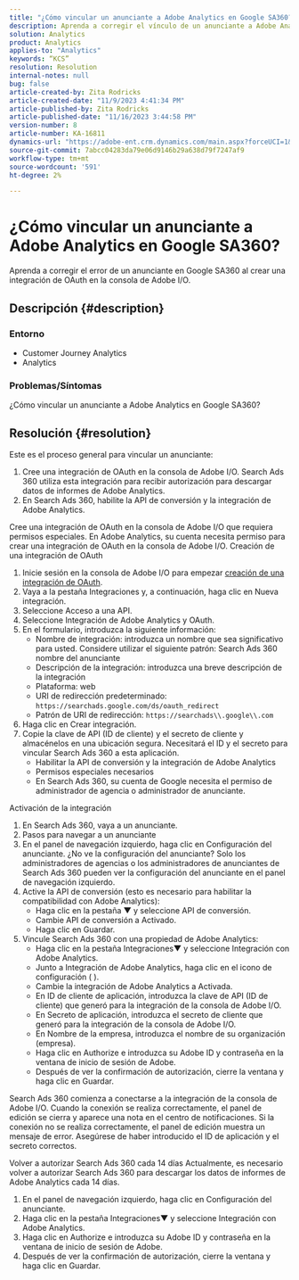```yaml
---
title: "¿Cómo vincular un anunciante a Adobe Analytics en Google SA360?"
description: Aprenda a corregir el vínculo de un anunciante a Adobe Analytics.
solution: Analytics
product: Analytics
applies-to: "Analytics"
keywords: “KCS”
resolution: Resolution
internal-notes: null
bug: false
article-created-by: Zita Rodricks
article-created-date: "11/9/2023 4:41:34 PM"
article-published-by: Zita Rodricks
article-published-date: "11/16/2023 3:44:58 PM"
version-number: 8
article-number: KA-16811
dynamics-url: "https://adobe-ent.crm.dynamics.com/main.aspx?forceUCI=1&pagetype=entityrecord&etn=knowledgearticle&id=4b21d7d5-1e7f-ee11-8179-6045bd006b3d"
source-git-commit: 7abcc04283da79e06d9146b29a638d79f7247af9
workflow-type: tm+mt
source-wordcount: '591'
ht-degree: 2%

---
```


# ¿Cómo vincular un anunciante a Adobe Analytics en Google SA360?


Aprenda a corregir el error de un anunciante en Google SA360 al crear una integración de OAuth en la consola de Adobe I/O.

## Descripción {#description}


### <b>Entorno</b>

- Customer Journey Analytics
- Analytics




### <b>Problemas/Síntomas</b>

¿Cómo vincular un anunciante a Adobe Analytics en Google SA360?


## Resolución {#resolution}


Este es el proceso general para vincular un anunciante:

1. Cree una integración de OAuth en la consola de Adobe I/O. Search Ads 360 utiliza esta integración para recibir autorización para descargar datos de informes de Adobe Analytics.
2. En Search Ads 360, habilite la API de conversión y la integración de Adobe Analytics.


Cree una integración de OAuth en la consola de Adobe I/O que requiera permisos especiales. En Adobe Analytics, su cuenta necesita permiso para crear una integración de OAuth en la consola de Adobe I/O. Creación de una integración de OAuth

1. Inicie sesión en la consola de Adobe I/O para empezar [creación de una integración de OAuth](https://developer.adobe.com/developer-console/docs/guides/#!AdobeDocs/adobeio-auth/master/AuthenticationOverview/OAuthIntegration.md).
2. Vaya a la pestaña Integraciones y, a continuación, haga clic en Nueva integración.
3. Seleccione Acceso a una API.
4. Seleccione Integración de Adobe Analytics y OAuth.
5. En el formulario, introduzca la siguiente información:
   - Nombre de integración: introduzca un nombre que sea significativo para usted. Considere utilizar el siguiente patrón: Search Ads 360 nombre del anunciante
   - Descripción de la integración: introduzca una breve descripción de la integración
   - Plataforma: web
   - URI de redirección predeterminado: `https://searchads.google.com/ds/oauth_redirect`
   - Patrón de URI de redirección: `https://searchads\\.google\\.com`
6. Haga clic en Crear integración.
7. Copie la clave de API (ID de cliente) y el secreto de cliente y almacénelos en una ubicación segura. Necesitará el ID y el secreto para vincular Search Ads 360 a esta aplicación.
   - Habilitar la API de conversión y la integración de Adobe Analytics
   - Permisos especiales necesarios
   - En Search Ads 360, su cuenta de Google necesita el permiso de administrador de agencia o administrador de anunciante.


Activación de la integración

1. En Search Ads 360, vaya a un anunciante.
2. Pasos para navegar a un anunciante
3. En el panel de navegación izquierdo, haga clic en Configuración del anunciante.    ¿No ve la configuración del anunciante? Solo los administradores de agencias o los administradores de anunciantes de Search Ads 360 pueden ver la configuración del anunciante en el panel de navegación izquierdo.
4. Active la API de conversión (esto es necesario para habilitar la compatibilidad con Adobe Analytics):
   - Haga clic en la pestaña ▼ y seleccione API de conversión.
   - Cambie API de conversión a Activado.
   - Haga clic en Guardar.
5. Vincule Search Ads 360 con una propiedad de Adobe Analytics:
   - Haga clic en la pestaña Integraciones▼ y seleccione Integración con Adobe Analytics.
   - Junto a Integración de Adobe Analytics, haga clic en el icono de configuración ( ).
   - Cambie la integración de Adobe Analytics a Activada.
   - En ID de cliente de aplicación, introduzca la clave de API (ID de cliente) que generó para la integración de la consola de Adobe I/O.
   - En Secreto de aplicación, introduzca el secreto de cliente que generó para la integración de la consola de Adobe I/O.
   - En Nombre de la empresa, introduzca el nombre de su organización (empresa).
   - Haga clic en Authorize e introduzca su Adobe ID y contraseña en la ventana de inicio de sesión de Adobe.
   - Después de ver la confirmación de autorización, cierre la ventana y haga clic en Guardar.


Search Ads 360 comienza a conectarse a la integración de la consola de Adobe I/O. Cuando la conexión se realiza correctamente, el panel de edición se cierra y aparece una nota en el centro de notificaciones. Si la conexión no se realiza correctamente, el panel de edición muestra un mensaje de error. Asegúrese de haber introducido el ID de aplicación y el secreto correctos.

Volver a autorizar Search Ads 360 cada 14 días Actualmente, es necesario volver a autorizar Search Ads 360 para descargar los datos de informes de Adobe Analytics cada 14 días.

1. En el panel de navegación izquierdo, haga clic en Configuración del anunciante.
2. Haga clic en la pestaña Integraciones▼ y seleccione Integración con Adobe Analytics.
3. Haga clic en Authorize e introduzca su Adobe ID y contraseña en la ventana de inicio de sesión de Adobe.
4. Después de ver la confirmación de autorización, cierre la ventana y haga clic en Guardar.

